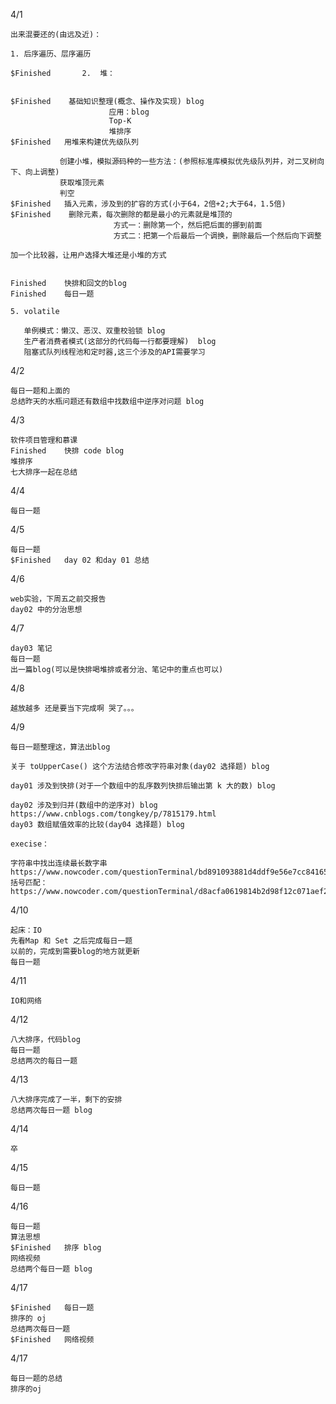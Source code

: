 

4/1

```
出来混要还的(由远及近)：

1. 后序遍历、层序遍历

$Finished		2.	堆：
	

$Finished	 基础知识整理(概念、操作及实现) blog
					  应用：blog
					  Top-K  
					  堆排序 
$Finished	用堆来构建优先级队列 

​			创建小堆，模拟源码种的一些方法：(参照标准库模拟优先级队列并，对二叉树向下、向上调整)
​			获取堆顶元素
​			判空
$Finished	插入元素，涉及到的扩容的方式(小于64，2倍+2;大于64，1.5倍)
$Finished	 删除元素，每次删除的都是最小的元素就是堆顶的
​						方式一：删除第一个，然后把后面的挪到前面
​						方式二：把第一个后最后一个调换，删除最后一个然后向下调整

加一个比较器，让用户选择大堆还是小堆的方式


Finished	快排和回文的blog	
Finished	每日一题

5. volatile

   单例模式：懒汉、恶汉、双重校验锁	blog
   生产者消费者模式(这部分的代码每一行都要理解)	blog
   阻塞式队列线程池和定时器,这三个涉及的API需要学习
```

4/2

```
每日一题和上面的
总结昨天的水瓶问题还有数组中找数组中逆序对问题 blog
```

4/3

```
软件项目管理和慕课
Finished	快排 code blog
堆排序
七大排序一起在总结
```

4/4 

```
每日一题
```

4/5

```
每日一题
$Finished	day 02 和day 01 总结 
```

4/6

```
web实验，下周五之前交报告
day02 中的分治思想
```

4/7

```
day03 笔记
每日一题
出一篇blog(可以是快排喝堆排或者分治、笔记中的重点也可以)
```

4/8

```
越放越多 还是要当下完成啊 哭了。。。
```
4/9

```
每日一题整理这，算法出blog

关于 toUpperCase() 这个方法结合修改字符串对象(day02 选择题) blog

day01 涉及到快排(对于一个数组中的乱序数列快排后输出第 k 大的数) blog

day02 涉及到归并(数组中的逆序对) blog
https://www.cnblogs.com/tongkey/p/7815179.html
day03 数组赋值效率的比较(day04 选择题) blog
```

```
execise：

字符串中找出连续最长数字串
https://www.nowcoder.com/questionTerminal/bd891093881d4ddf9e56e7cc8416562d
括号匹配：
https://www.nowcoder.com/questionTerminal/d8acfa0619814b2d98f12c071aef20d4
```

4/10

```
起床：IO
先看Map 和 Set 之后完成每日一题
以前的，完成到需要blog的地方就更新
每日一题
```

4/11

```
IO和网络
```

4/12

```
八大排序，代码blog
每日一题
总结两次的每日一题
```

4/13

```
八大排序完成了一半，剩下的安排
总结两次每日一题 blog
```

4/14

```
卒
```

4/15

```
每日一题
```

4/16

```
每日一题
算法思想
$Finished	排序 blog
网络视频
总结两个每日一题 blog
```

4/17

```
$Finished	每日一题
排序的 oj
总结两次每日一题
$Finished	网络视频
```

4/17

```
每日一题的总结
排序的oj

```

